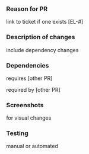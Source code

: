### Reason for PR 
link to ticket if one exists
[EL-#]

### Description of changes
include dependency changes

### Dependencies
requires [other PR]

required by [other PR]

### Screenshots
for visual changes

### Testing
manual or automated
